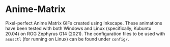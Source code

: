 # Anime-Matrix
Pixel-perfect Anime Matrix GIFs created using Inkscape. These animations have been tested with both Windows and Linux (specifically, Kubuntu 20.04) on ROG Zephyrus G14 (2021). The configuration files to be used with `asusctl` (for running on Linux) can be found under `config/`.
